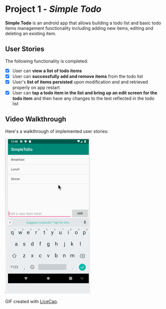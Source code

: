 # Project 1 - *Simple Todo*

**Simple Todo** is an android app that allows building a todo list and basic todo items management functionality including adding new items, editing and deleting an existing item.

## User Stories

The following functionality is completed:

* [X] User can **view a list of todo items**
* [x] User can **successfully add and remove items** from the todo list
* [X] User's **list of items persisted** upon modification and and retrieved properly on app restart
* [x] User can **tap a todo item in the list and bring up an edit screen for the todo item** and then have any changes to the text reflected in the todo list

## Video Walkthrough

Here's a walkthrough of implemented user stories:

<img src='finalwalkthrough.gif' title='Video Walkthrough' width='' alt='Video Walkthrough' />

GIF created with [LiceCap](http://www.cockos.com/licecap/).
